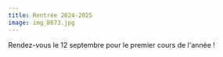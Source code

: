 ```yaml
---
title: Rentrée 2024-2025
image: img_8673.jpg
---
```

Rendez-vous le 12 septembre pour le premier cours de l'année !
